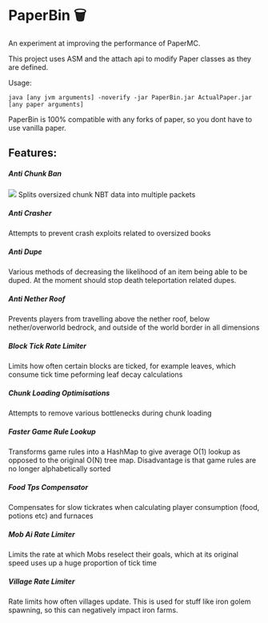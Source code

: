 # PaperBin 🗑️
An experiment at improving the performance of PaperMC. 

This project uses ASM and the attach api to modify Paper classes as they are defined.

Usage:
```
java [any jvm arguments] -noverify -jar PaperBin.jar ActualPaper.jar [any paper arguments]
```

PaperBin is 100% compatible with any forks of paper, so you dont have to use vanilla paper.

## Features:

##### Anti Chunk Ban
![](https://i.binclub.dev/ka562q74.png)
Splits oversized chunk NBT data into multiple packets

##### Anti Crasher
Attempts to prevent crash exploits related to oversized books

##### Anti Dupe
Various methods of decreasing the likelihood of an item being able to be duped. At the moment should stop death 
teleportation related dupes.

##### Anti Nether Roof
Prevents players from travelling above the nether roof, below nether/overworld bedrock, and outside of the world border
in all dimensions

##### Block Tick Rate Limiter
Limits how often certain blocks are ticked, for example leaves, which consume tick time peforming leaf decay
calculations

##### Chunk Loading Optimisations
Attempts to remove various bottlenecks during chunk loading

##### Faster Game Rule Lookup
Transforms game rules into a HashMap to give average O(1) lookup as opposed to the original O(N) tree map. Disadvantage
is that game rules are no longer alphabetically sorted

##### Food Tps Compensator
Compensates for slow tickrates when calculating player consumption (food, potions etc) and furnaces

##### Mob Ai Rate Limiter
Limits the rate at which Mobs reselect their goals, which at its original speed uses up a huge proportion of tick time

##### Village Rate Limiter
Rate limits how often villages update. This is used for stuff like iron golem spawning, so this can negatively impact
iron farms.
